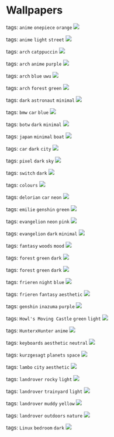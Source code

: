 # Wallpapers

tags: `anime` `onepiece` `orange`
<img src="https://raw.githubusercontent.com/EnderSpy29/Wacky-Walls/main/Wallpapers/AceFireOP.jpg">

tags: `anime` `light` `street`
<img src="https://raw.githubusercontent.com/EnderSpy29/Wacky-Walls/main/Wallpapers/Anime-Street.jpg">

tags: `arch` `catppuccin`
<img src="https://raw.githubusercontent.com/EnderSpy29/Wacky-Walls/main/Wallpapers/Arch-Catppuccin.png">

tags: `arch` `anime` `purple`
<img src="https://raw.githubusercontent.com/EnderSpy29/Wacky-Walls/main/Wallpapers/Arch-Chan.jpg">

tags: `arch` `blue` `uwu`
<img src="https://raw.githubusercontent.com/EnderSpy29/Wacky-Walls/main/Wallpapers/Arch-Uwu.jpg">

tags: `arch` `forest` `green`
<img src="https://raw.githubusercontent.com/EnderSpy29/Wacky-Walls/main/Wallpapers/ArchBTW-Forest.jpg">

tags: `dark` `astronaut` `minimal`
<img src="https://raw.githubusercontent.com/EnderSpy29/Wacky-Walls/main/Wallpapers/Astronaut.jpg">

tags: `bmw` `car` `blue`
<img src="https://raw.githubusercontent.com/EnderSpy29/Wacky-Walls/main/Wallpapers/BMW-M2.jpg">

tags: `botw` `dark` `minimal`
<img src="https://raw.githubusercontent.com/EnderSpy29/Wacky-Walls/main/Wallpapers/BOTW.png">

tags: `japan` `minimal` `boat`
<img src="https://raw.githubusercontent.com/EnderSpy29/Wacky-Walls/main/Wallpapers/Boat-japan.jpg">

tags: `car` `dark` `city`
<img src="https://raw.githubusercontent.com/EnderSpy29/Wacky-Walls/main/Wallpapers/Car-City.jpg">

tags: `pixel` `dark` `sky`
<img src="https://raw.githubusercontent.com/EnderSpy29/Wacky-Walls/main/Wallpapers/Celestial-Nightscape.png">

tags: `switch` `dark`
<img src="https://raw.githubusercontent.com/EnderSpy29/Wacky-Walls/main/Wallpapers/CherryMX-Brown.jpg">

tags: `colours`
<img src="https://raw.githubusercontent.com/EnderSpy29/Wacky-Walls/main/Wallpapers/Colours.jpg">

tags: `delorian` `car` `neon`
<img src="https://raw.githubusercontent.com/EnderSpy29/Wacky-Walls/main/Wallpapers/Delorian-Neon.jpg">

tags: `emilie` `genshin` `green`
<img src="https://raw.githubusercontent.com/EnderSpy29/Wacky-Walls/main/Wallpapers/Emilie-Genshin.jpg">

tags: `evangelion` `neon` `pink`
<img src="https://raw.githubusercontent.com/EnderSpy29/Wacky-Walls/main/Wallpapers/Evangelion-Neon.jpg">

tags: `evangelion` `dark` `minimal`
<img src="https://raw.githubusercontent.com/EnderSpy29/Wacky-Walls/main/Wallpapers/Evangelion.png">

tags: `fantasy` `woods` `mood`
<img src="https://raw.githubusercontent.com/EnderSpy29/Wacky-Walls/main/Wallpapers/Fantasy-Woods.jpg">

tags: `forest` `green` `dark`
<img src="https://raw.githubusercontent.com/EnderSpy29/Wacky-Walls/main/Wallpapers/Forest-Road-Above.jpg">

tags: `forest` `green` `dark`
<img src="https://raw.githubusercontent.com/EnderSpy29/Wacky-Walls/main/Wallpapers/ForestRoad.jpg">

tags: `frieren` `night` `blue`
<img src="https://raw.githubusercontent.com/EnderSpy29/Wacky-Walls/main/Wallpapers/Frieren-Night.jpg">

tags: `frieren` `fantasy` `aesthetic`
<img src="https://raw.githubusercontent.com/EnderSpy29/Wacky-Walls/main/Wallpapers/Frieren-Tree.jpg">

tags: `genshin` `inazuma` `purple`
<img src="https://raw.githubusercontent.com/EnderSpy29/Wacky-Walls/main/Wallpapers/Genshin-Purple-Town.jpg">

tags: `Howl's Moving Castle` `green` `light`
<img src="https://raw.githubusercontent.com/EnderSpy29/Wacky-Walls/main/Wallpapers/Howls-Castle.jpg">

tags: `HunterxHunter` `anime`
<img src="https://raw.githubusercontent.com/EnderSpy29/Wacky-Walls/main/Wallpapers/HunterxHunter.jpg">

tags: `keyboards` `aesthetic` `neutral`
<img src="https://raw.githubusercontent.com/EnderSpy29/Wacky-Walls/main/Wallpapers/Keyboards.jpg">

tags: `kurzgesagt` `planets` `space`
<img src="https://raw.githubusercontent.com/EnderSpy29/Wacky-Walls/main/Wallpapers/Kurzgesagt-Planet.png">

tags: `lambo` `city` `aesthetic`
<img src="https://raw.githubusercontent.com/EnderSpy29/Wacky-Walls/main/Wallpapers/Lambo-City.jpg">

tags: `landrover` `rocky` `light`
<img src="https://raw.githubusercontent.com/EnderSpy29/Wacky-Walls/main/Wallpapers/Landrover-Trail.jpg">

tags: `landrover` `trainyard` `light`
<img src="https://raw.githubusercontent.com/EnderSpy29/Wacky-Walls/main/Wallpapers/Landrover-Trainyard.jpeg">

tags: `landrover` `muddy` `yellow`
<img src="https://raw.githubusercontent.com/EnderSpy29/Wacky-Walls/main/Wallpapers/Landrover-Yellow.jpg">

tags: `landrover` `outdoors` `nature`
<img src="https://raw.githubusercontent.com/EnderSpy29/Wacky-Walls/main/Wallpapers/Landrover.jpeg">

tags: `Linux` `bedroom` `dark`
<img src="https://raw.githubusercontent.com/EnderSpy29/Wacky-Walls/main/Wallpapers/Linux-user-Room.jpg">